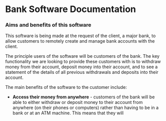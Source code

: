 # **Bank Software Documentation**

### Aims and benefits of this software

This software is being made at the request of the client, a major bank, to allow customers to remotely create and manage bank accounts with the client.

The principle users of the software will be customers of the bank. The key functionality we are looking to provide these customers with is to withdraw money from their account, deposit money into their account, and to see a statement of the details of all previous withdrawals and deposits into their account.

The main benefits of the software to the customer include:
* **Access their money from anywhere** - customers of the bank will be able to either withdraw or deposit money to their account from anywhere (on their phones or computers) rather than having to be in a bank or at an ATM machine. This means that they will 